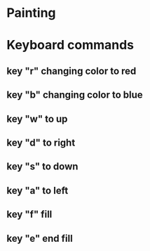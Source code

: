 # Painting

# Keyboard commands
## key "r" changing color to red
## key "b" changing color to blue
## key "w" to up
## key "d" to right
## key "s" to down
## key "a" to left
## key "f" fill
## key "e" end fill
